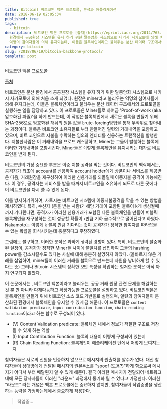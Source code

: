 ```yaml
---
title: Bitcoin) 비트코인 백본 프로토콜, 분석과 애플리케이션
date: 2018-06-19 02:05:34
published: true
tags:
  - bitcoin
description: 비트코인 백본 프로토콜 [출처](https://eprint.iacr.org/2014/765.pdf)  비트코인은 분산
  환경에서 공공원장 시스템을 유지 하기 위한 탈중앙화 시스템으로 나카시 사카모토에 의해 처음 소개 되었다. 원장은 miner라고 불리우는
  익명의 참여자들에 의해 유지되는데, 이들은 블록체인이라고 불리우는 분산 데이터 구조에서의 프로토콜을 실...
category: bitcoin
slug: /2018/06/19/bitcoin-backbone-protocol/
template: post
---
```

비트코인 백본 프로토콜

[출처](https://eprint.iacr.org/2014/765.pdf)

비트코인은 분산 환경에서 공공원장 시스템을 유지 하기 위한 탈중앙화 시스템으로 나카시 사카모토에 의해 처음 소개 되었다. 원장은 miner라고 불리우는 익명의 참여자들에 의해 유지되는데, 이들은 블록체인이라고 불리우는 분산 데이터 구조에서의 프로토콜을 실행하는 일을 담당하고 있다. 이 프로토콜은 Miner들로 하여금 'Proof-of-work (aka 암호화된 퍼즐)'을 하게 만드는데, 이 작업은 블록체인에서 새로운 블록을 만들기 위해 SHA-256으로 암호화된 해쉬의 원본 값을 brute-forcing방법을 통해 무작위로 찾아내는 과정이다. 블록은 비트코인 소유자들로 부터 만들어진 일련의 거래내역을 포함하고 있으며, 비트 코인으로 지불을 수락하는 임의의 엔티티를 신용하는 트랜잭션을 발행한다. 지불한사람은 이 거래내역을 브로드 캐스팅하고, Miner는 그들이 발행하는 블록에 이러한 거래내역을 포함시킨다. Miner들은 이렇게 블록체인을 유지시키는 대가로 비트코인을 받게 된다.

비트코인의 가장 중요한 부분은 이중 지불 공격을 막는 것이다. 비트코인의 맥락에서는, 공격자가 최초에 account를 신용하여 account holder에게 상품이나 서비스를 제공받은 다음, 거래원장을 재구성하여 이러한 신용거래를 되돌릴때 이중지불 공격이 가능해진다. 이 경우, 공격자는 서비스를 받을 때까지 비트코인을 소유하게 되므로 다른 곳에다 이 비트코인을 다시 쓸 수 있게 된다.

이를 방지하기위하여, 사토시는 비트코인 시스템에 이중지불공격을 막을 수 있는 방법을 제시하였다. 특히, 수신자 (돈을 받는 사람)가 해당 거래이 포함된 불록이 k개 생성될때 까지 기다린다면, 공격자가 이러한 신용거래가 포함된 다른 블록체인을 만들어 퍼블릭 블록체인을 재구성하는 것이 성공할 확률이 k만큼 기하 급수적으로 떨어진다고 하였다. Nakamoto는 이렇게 k 블록 만큼 기다리는 것이 공격자가 정직한 참여자를 따라잡을 수 있는 확률을 희석시키는데 충분하다고 주장하였다.

그럼에도 불구하고, 이러한 분석은 과하게 생략된 경향이 있다. 특히, 비트코인의 탈중화된 설정이, 공격자가 정직한 Miner들 사이에 불일치를 삽입하여 그들의 hashing power를 감소시킬수도 있다는 사실에 대해 충분히 설명하지 않았다. (올바르지 않은 거래를 삽입하여, miner들이 이러한 거래를 블록으로 만드는데 자원을 낭비하게 할 수 있다는 뜻) 그러나 Bitcoin 시스템의 정확한 보안 특성을 확립하는 철저한 분석은 아직 까지 연구되지 않았다.

이 논문에서는 , 비트코인 백본이라고 불리우는, 공공 거래 원장 관련 문제를 해결하는 것 뿐 만 아니라 다재다능하고 확장가능한 프로토콜을 설명하고 있다. 비트코인백본은 블록체인을 만들기 위해 비트코인 소스 코드 기반을로 실행되며, 일련의 참여자들이 분산화된 환경에서 블록체인을 유지할 수 있게 끔 해준다. 이 프로토콜은 `content validation predicate`, `input contribution function`, `chain reading function`이라고 하는 함수로 구성되어 있다.

- (V) Content Validation predicate: 블록체인 내에서 정보가 적절한 구조로 저장될 수 있게 하는 역할
- (I) Input Contribution Function: 블록의 내용이 어떻게 구성되어 있는지
- (R) Chain Reading Function: 블록체인이 애플리케이션 단에서 어떻게 보여지는지

참여자들은 서로의 신원을 인증하지 않으므로 메시지의 원출처를 알수가 없다. 대신 참여자들이 상대방에게 전달된 메시지의 원본주소를 "spoof (도용?)"하게 함으로써 메시지가 어디서 부터 배달된지 알 수 있게 해준다. 결국 이러한 메시지가 전달되어 네트워크 내에 모든 당사자들이 이러한 "라운드" 과정에서 동기화 될 수 있다고 가정한다. 이러한 "라운드" 라는 개념은 백본 프로토콜에는 중요하지 않지만, 참여자들이 작업증명을 생산하는 능력을 가정하는데에서 중요하게 작용한다.

> 작업중...
